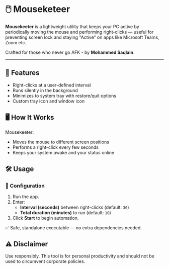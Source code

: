 # 🖱️ Mouseketeer

**Mousekeeter** is a lightweight utility that keeps your PC active by periodically moving the mouse and performing right-clicks — useful for preventing screen lock and staying "Active" on apps like Microsoft Teams, Zoom etc..

Crafted for those who never go AFK - by **Mohammed Saqlain**.

---

## 🚀 Features

- Right-clicks at a user-defined interval
- Runs silently in the background
- Minimizes to system tray with restore/quit options
- Custom tray icon and window icon

## 🖥️ How It Works

Mousekeeter:
- Moves the mouse to different screen positions
- Performs a right-click every few seconds
- Keeps your system awake and your status online

## 🛠️ Usage

### 🔧 Configuration
1. Run the app.
2. Enter:
   - **Interval (seconds)** between right-clicks (default: `30`)
   - **Total duration (minutes)** to run (default: `10`)
3. Click **Start** to begin automation.

✅ Safe, standalone executable — no extra dependencies needed.

## ⚠️ Disclaimer

Use responsibly. This tool is for personal productivity and should not be used to circumvent corporate policies.
